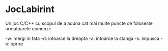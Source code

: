 # JocLabirint
Un joc C/C++ cu scopul de a aduna cat mai multe puncte ce foloseste urmatoarele comenzi:

-w: mergi in fata
-d: intoarce la dreapta
-a: intoarce la stanga
-s: impusca
-o: oprire

